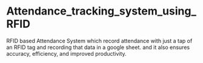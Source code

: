 # Attendance_tracking_system_using_RFID
RFID based Attendance System which record attendance with just a tap of an RFID tag and recording that data in a google sheet. and it also ensures accuracy, efficiency, and improved productivity.
